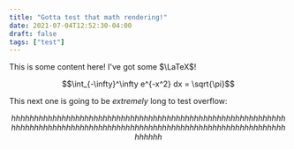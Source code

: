 ```yaml
---
title: "Gotta test that math rendering!"
date: 2021-07-04T12:52:30-04:00
draft: false
tags: ["test"]
---
```


This is some content here! I've got some $\LaTeX$!

$$\int_{-\infty}^\infty e^{-x^2} dx = \sqrt{\pi}$$

This next one is going to be *extremely* long to test overflow:

$$hhhhhhhhhhhhhhhhhhhhhhhhhhhhhhhhhhhhhhhhhhhhhhhhhhhhhhhhhhhhhhhhhhhhhhhhhhhhhhhhhhhhhhhhhhhhhhhhhhhhhhhhhhhhhhhhhhhhhhhhhhhhhh$$

